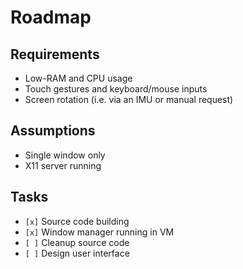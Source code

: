 # Roadmap

## Requirements

* Low-RAM and CPU usage
* Touch gestures and keyboard/mouse inputs
* Screen rotation (i.e. via an IMU or manual request)

## Assumptions

* Single window only
* X11 server running

## Tasks

* `[x]` Source code building
* `[x]` Window manager running in VM
* `[ ]` Cleanup source code
* `[ ]` Design user interface

